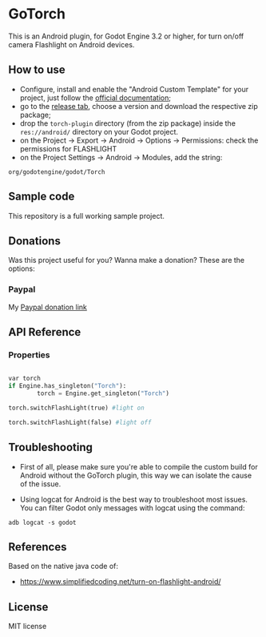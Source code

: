GoTorch
=====
This is an Android plugin, for Godot Engine 3.2 or higher, for turn on/off camera Flashlight on Android devices. 

How to use
----------
- Configure, install  and enable the "Android Custom Template" for your project, just follow the [official documentation](https://docs.godotengine.org/en/latest/getting_started/workflow/export/android_custom_build.html);
- go to the [release tab](https://github.com/jospic/godot3_torch/releases), choose a version and download the respective zip package;
- drop the ```torch-plugin``` directory (from the zip package) inside the ```res://android/``` directory on your Godot project.
- on the Project -> Export -> Android -> Options -> Permissions: check the permissions for FLASHLIGHT
- on the Project Settings -> Android -> Modules, add the string:

```
org/godotengine/godot/Torch
```

Sample code
-----
This repository is a full working sample project.

Donations
---------
Was this project useful for you? Wanna make a donation? These are the options:

### Paypal

My [Paypal donation link](https://www.paypal.me/donatejospic?locale.x=it_IT)

API Reference
-------------

### Properties
```python

var torch
if Engine.has_singleton("Torch"):
		torch = Engine.get_singleton("Torch")

torch.switchFlashLight(true) #light on

torch.switchFlashLight(false) #light off

```

Troubleshooting
--------------
* First of all, please make sure you're able to compile the custom build for Android without the GoTorch plugin, this way we can isolate the cause of the issue.

* Using logcat for Android is the best way to troubleshoot most issues. You can filter Godot only messages with logcat using the command: 
```
adb logcat -s godot
```

References
-------------
Based on the native java code of:
* https://www.simplifiedcoding.net/turn-on-flashlight-android/

License
-------------
MIT license
